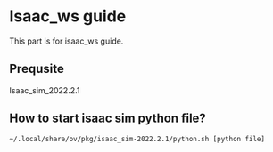 # Isaac_ws guide

This part is for isaac_ws guide.

## Prequsite

Isaac_sim_2022.2.1

## How to start isaac sim python file?

```bash
~/.local/share/ov/pkg/isaac_sim-2022.2.1/python.sh [python file]
```
